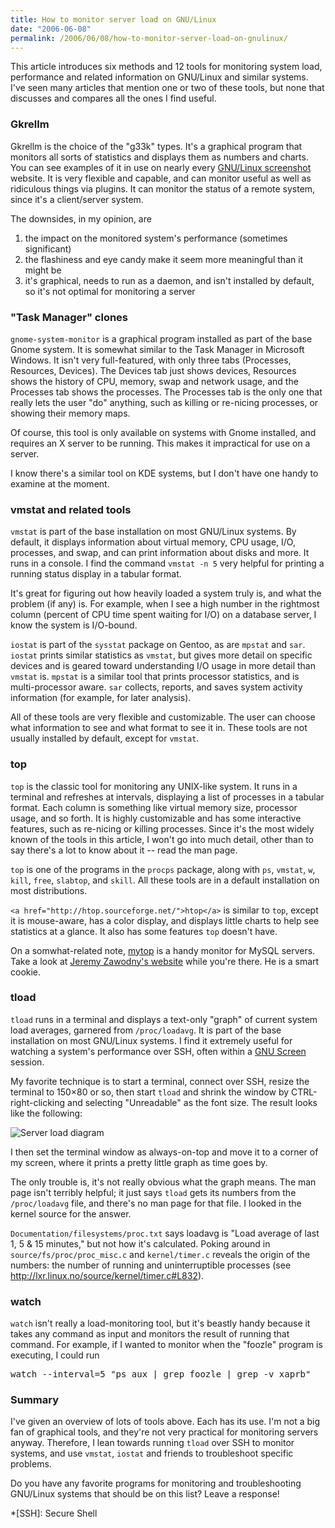 ```yaml
---
title: How to monitor server load on GNU/Linux
date: "2006-06-08"
permalink: /2006/06/08/how-to-monitor-server-load-on-gnulinux/
---
```

This article introduces six methods and 12 tools for monitoring system load, performance and related information on GNU/Linux and similar systems. I've seen many articles that mention one or two of these tools, but none that discusses and compares all the ones I find useful.

### Gkrellm

Gkrellm is the choice of the "g33k" types. It's a graphical program that monitors all sorts of statistics and displays them as numbers and charts. You can see examples of it in use on nearly every [GNU/Linux screenshot][1] website. It is very flexible and capable, and can monitor useful as well as ridiculous things via plugins. It can monitor the status of a remote system, since it's a client/server system.

The downsides, in my opinion, are

1.  the impact on the monitored system's performance (sometimes significant)
2.  the flashiness and eye candy make it seem more meaningful than it might be
3.  it's graphical, needs to run as a daemon, and isn't installed by default, so it's not optimal for monitoring a server

### "Task Manager" clones

`gnome-system-monitor` is a graphical program installed as part of the base Gnome system. It is somewhat similar to the Task Manager in Microsoft Windows. It isn't very full-featured, with only three tabs (Processes, Resources, Devices). The Devices tab just shows devices, Resources shows the history of CPU, memory, swap and network usage, and the Processes tab shows the processes. The Processes tab is the only one that really lets the user "do" anything, such as killing or re-nicing processes, or showing their memory maps.

Of course, this tool is only available on systems with Gnome installed, and requires an X server to be running. This makes it impractical for use on a server.

I know there's a similar tool on KDE systems, but I don't have one handy to examine at the moment.

### vmstat and related tools

`vmstat` is part of the base installation on most GNU/Linux systems. By default, it displays information about virtual memory, CPU usage, I/O, processes, and swap, and can print information about disks and more. It runs in a console. I find the command `vmstat -n 5` very helpful for printing a running status display in a tabular format.

It's great for figuring out how heavily loaded a system truly is, and what the problem (if any) is. For example, when I see a high number in the rightmost column (percent of CPU time spent waiting for I/O) on a database server, I know the system is I/O-bound.

`iostat` is part of the `sysstat` package on Gentoo, as are `mpstat` and `sar`. `iostat` prints similar statistics as `vmstat`, but gives more detail on specific devices and is geared toward understanding I/O usage in more detail than `vmstat` is. `mpstat` is a similar tool that prints processor statistics, and is multi-processor aware. `sar` collects, reports, and saves system activity information (for example, for later analysis).

All of these tools are very flexible and customizable. The user can choose what information to see and what format to see it in. These tools are not usually installed by default, except for `vmstat`.

### top

`top` is the classic tool for monitoring any UNIX-like system. It runs in a terminal and refreshes at intervals, displaying a list of processes in a tabular format. Each column is something like virtual memory size, processor usage, and so forth. It is highly customizable and has some interactive features, such as re-nicing or killing processes. Since it's the most widely known of the tools in this article, I won't go into much detail, other than to say there's a lot to know about it -- read the man page.

`top` is one of the programs in the `procps` package, along with `ps`, `vmstat`, `w`, `kill`, `free`, `slabtop`, and `skill`. All these tools are in a default installation on most distributions.

`<a href="http://htop.sourceforge.net/">htop</a>` is similar to `top`, except it is mouse-aware, has a color display, and displays little charts to help see statistics at a glance. It also has some features `top` doesn't have.

On a somwhat-related note, [mytop][2] is a handy monitor for MySQL servers. Take a look at [Jeremy Zawodny's website][3] while you're there. He is a smart cookie.

### tload

`tload` runs in a terminal and displays a text-only "graph" of current system load averages, garnered from `/proc/loadavg`. It is part of the base installation on most GNU/Linux systems. I find it extremely useful for watching a system's performance over SSH, often within a [GNU Screen][4] session.

My favorite technique is to start a terminal, connect over SSH, resize the terminal to 150&#215;80 or so, then start `tload` and shrink the window by CTRL-right-clicking and selecting "Unreadable" as the font size. The result looks like the following:

![Server load diagram][5]

I then set the terminal window as always-on-top and move it to a corner of my screen, where it prints a pretty little graph as time goes by.

The only trouble is, it's not really obvious what the graph means. The man page isn't terribly helpful; it just says `tload` gets its numbers from the `/proc/loadavg` file, and there's no man page for that file. I looked in the kernel source for the answer.

`Documentation/filesystems/proc.txt` says loadavg is "Load average of last 1, 5 &#038; 15 minutes," but not how it's calculated. Poking around in `source/fs/proc/proc_misc.c` and `kernel/timer.c` reveals the origin of the numbers: the number of running and uninterruptible processes (see <http://lxr.linux.no/source/kernel/timer.c#L832>).

### watch

`watch` isn't really a load-monitoring tool, but it's beastly handy because it takes any command as input and monitors the result of running that command. For example, if I wanted to monitor when the "foozle" program is executing, I could run

<pre>watch --interval=5 "ps aux | grep foozle | grep -v xaprb"</pre>

### Summary

I've given an overview of lots of tools above. Each has its use. I'm not a big fan of graphical tools, and they're not very practical for monitoring servers anyway. Therefore, I lean towards running `tload` over SSH to monitor systems, and use `vmstat`, `iostat` and friends to troubleshoot specific problems.

Do you have any favorite programs for monitoring and troubleshooting GNU/Linux systems that should be on this list? Leave a response!

 [1]: http://www.gentoo.org/main/en/shots.xml
 [2]: http://jeremy.zawodny.com/mysql/mytop/
 [3]: http://jeremy.zawodny.com/blog/
 [4]: http://www.gnu.org/software/screen/
 [5]: /articles/images/tload.png

 *[SSH]: Secure Shell
